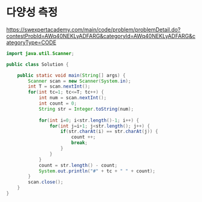 # 다양성 측정
https://swexpertacademy.com/main/code/problem/problemDetail.do?contestProbId=AWq40NEKLyADFARG&categoryId=AWq40NEKLyADFARG&categoryType=CODE

```java
import java.util.Scanner;

public class Solution {

	public static void main(String[] args) {
		Scanner scan = new Scanner(System.in);
		int T = scan.nextInt();
		for(int tc=1; tc<=T; tc++) {
			int num = scan.nextInt();
			int count = 0;
			String str = Integer.toString(num);
			
			for(int i=0; i<str.length()-1; i++) {
				for(int j=i+1; j<str.length(); j++) {
					if(str.charAt(i) == str.charAt(j)) {
						count ++;
						break;
					}
				}
			}
			count = str.length() - count;
			System.out.println("#" + tc + " " + count);
		}
		scan.close();
	}
}

```
